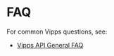 <!-- START_METADATA
---
sidebar_position: 50
title: FAQ
pagination_next: null
draft: true
---
END_METADATA -->

# FAQ

For common Vipps questions, see:

* [Vipps API General FAQ](https://vippsas.github.io/vipps-developer-docs/docs/vipps-developers/faqs)
